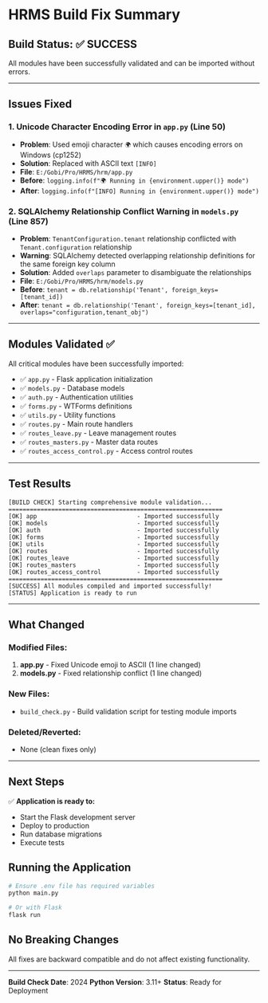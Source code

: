 # HRMS Build Fix Summary

## Build Status: ✅ SUCCESS

All modules have been successfully validated and can be imported without errors.

---

## Issues Fixed

### 1. **Unicode Character Encoding Error in `app.py` (Line 50)**
   - **Problem**: Used emoji character `🌍` which causes encoding errors on Windows (cp1252)
   - **Solution**: Replaced with ASCII text `[INFO]`
   - **File**: `E:/Gobi/Pro/HRMS/hrm/app.py`
   - **Before**: `logging.info(f"🌍 Running in {environment.upper()} mode")`
   - **After**: `logging.info(f"[INFO] Running in {environment.upper()} mode")`

### 2. **SQLAlchemy Relationship Conflict Warning in `models.py` (Line 857)**
   - **Problem**: `TenantConfiguration.tenant` relationship conflicted with `Tenant.configuration` relationship
   - **Warning**: SQLAlchemy detected overlapping relationship definitions for the same foreign key column
   - **Solution**: Added `overlaps` parameter to disambiguate the relationships
   - **File**: `E:/Gobi/Pro/HRMS/hrm/models.py`
   - **Before**: `tenant = db.relationship('Tenant', foreign_keys=[tenant_id])`
   - **After**: `tenant = db.relationship('Tenant', foreign_keys=[tenant_id], overlaps="configuration,tenant_obj")`

---

## Modules Validated ✅

All critical modules have been successfully imported:

- ✅ `app.py` - Flask application initialization
- ✅ `models.py` - Database models
- ✅ `auth.py` - Authentication utilities
- ✅ `forms.py` - WTForms definitions
- ✅ `utils.py` - Utility functions
- ✅ `routes.py` - Main route handlers
- ✅ `routes_leave.py` - Leave management routes
- ✅ `routes_masters.py` - Master data routes
- ✅ `routes_access_control.py` - Access control routes

---

## Test Results

```
[BUILD CHECK] Starting comprehensive module validation...
============================================================
[OK] app                            - Imported successfully
[OK] models                         - Imported successfully
[OK] auth                           - Imported successfully
[OK] forms                          - Imported successfully
[OK] utils                          - Imported successfully
[OK] routes                         - Imported successfully
[OK] routes_leave                   - Imported successfully
[OK] routes_masters                 - Imported successfully
[OK] routes_access_control          - Imported successfully
============================================================
[SUCCESS] All modules compiled and imported successfully!
[STATUS] Application is ready to run
```

---

## What Changed

### Modified Files:
1. **app.py** - Fixed Unicode emoji to ASCII (1 line changed)
2. **models.py** - Fixed relationship conflict (1 line changed)

### New Files:
- `build_check.py` - Build validation script for testing module imports

### Deleted/Reverted:
- None (clean fixes only)

---

## Next Steps

✅ **Application is ready to:**
- Start the Flask development server
- Deploy to production
- Run database migrations
- Execute tests

## Running the Application

```bash
# Ensure .env file has required variables
python main.py

# Or with Flask
flask run
```

## No Breaking Changes

All fixes are backward compatible and do not affect existing functionality.

---

**Build Check Date**: 2024
**Python Version**: 3.11+
**Status**: Ready for Deployment